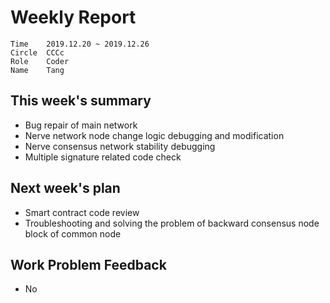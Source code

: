 # Weekly Report 
```
Time	2019.12.20 ~ 2019.12.26
Circle	CCCc
Role	Coder
Name	Tang
```
## This week's summary
- Bug repair of main network
- Nerve network node change logic debugging and modification
- Nerve consensus network stability debugging
- Multiple signature related code check

## Next week's plan

-  Smart contract code review
-  Troubleshooting and solving the problem of backward consensus node block of common node

## Work Problem Feedback
- No

